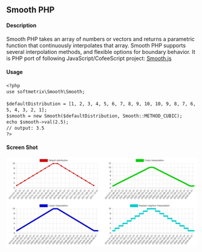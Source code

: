 ## Smooth PHP
#### Description
Smooth PHP takes an array of numbers or vectors and returns a parametric function that continuously interpolates that array. Smooth PHP supports several interpolation methods, and flexible options for boundary behavior.
It is PHP port of following JavaScript/CofeeScript project:
[Smooth.js](https://github.com/osuushi/Smooth.js/)

#### Usage

    <?php
    use softmetrix\Smooth\Smooth;

    $defaultDistribution = [1, 2, 3, 4, 5, 6, 7, 8, 9, 10, 10, 9, 8, 7, 6, 5, 4, 3, 2, 1];
    $smooth = new Smooth($defaultDistribution, Smooth::METHOD_CUBIC);
    echo $smooth->val(2.5);
    // output: 3.5
    ?>

#### Screen Shot
![Screen Shot](screen-shot1.png)